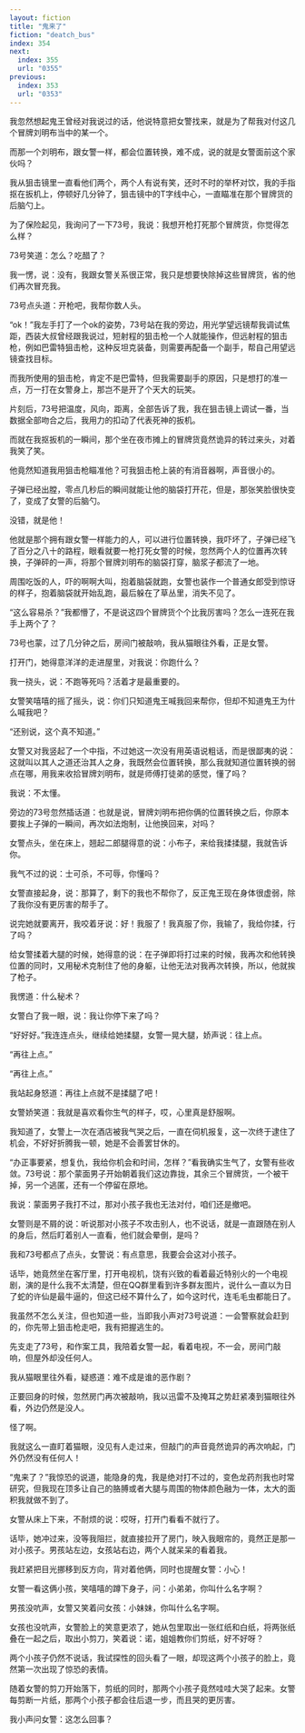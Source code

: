 ```yaml
---
layout: fiction
title: "鬼来了"
fiction: "deatch_bus"
index: 354
next:
  index: 355
  url: "0355"
previous:
  index: 353
  url: "0353"
---
```

我忽然想起鬼王曾经对我说过的话，他说特意把女警找来，就是为了帮我对付这几个冒牌刘明布当中的某一个。

而那一个刘明布，跟女警一样，都会位置转换，难不成，说的就是女警面前这个家伙吗？

我从狙击镜里一直看他们两个，两个人有说有笑，还时不时的举杯对饮，我的手指抠在扳机上，停顿好几分钟了，狙击镜中的T字线中心，一直瞄准在那个冒牌货的后脑勺上。

为了保险起见，我询问了一下73号，我说：我想开枪打死那个冒牌货，你觉得怎么样？

73号笑道：怎么？吃醋了？

我一愣，说：没有，我跟女警关系很正常，我只是想要快除掉这些冒牌货，省的他们再次冒充我。

73号点头道：开枪吧，我帮你数人头。

“ok！”我左手打了一个ok的姿势，73号站在我的旁边，用光学望远镜帮我调试焦距，西装大叔曾经跟我说过，短射程的狙击枪一个人就能操作，但远射程的狙击枪，例如巴雷特狙击枪，这种反坦克装备，则需要再配备一个副手，帮自己用望远镜查找目标。

而我所使用的狙击枪，肯定不是巴雷特，但我需要副手的原因，只是想打的准一点，万一打在女警身上，那岂不是开了个天大的玩笑。

片刻后，73号把温度，风向，距离，全部告诉了我，我在狙击镜上调试一番，当数据全部吻合之后，我用力的扣动了代表死神的扳机。

而就在我抠扳机的一瞬间，那个坐在夜市摊上的冒牌货竟然诡异的转过来头，对着我笑了笑。

他竟然知道我用狙击枪瞄准他？可我狙击枪上装的有消音器啊，声音很小的。

子弹已经出膛，零点几秒后的瞬间就能让他的脑袋打开花，但是，那张笑脸很快变了，变成了女警的后脑勺。

没错，就是他！

他就是那个拥有跟女警一样能力的人，可以进行位置转换，我吓坏了，子弹已经飞了百分之八十的路程，眼看就要一枪打死女警的时候，忽然两个人的位置再次转换，子弹砰的一声，将那个冒牌刘明布的脑袋打穿，脑浆子都流了一地。

周围吃饭的人，吓的啊啊大叫，抱着脑袋就跑，女警也装作一个普通女郎受到惊讶的样子，抱着脑袋就开始乱跑，最后躲在了草丛里，消失不见了。

“这么容易杀？”我都懵了，不是说这四个冒牌货个个比我厉害吗？怎么一连死在我手上两个了？

73号也蒙，过了几分钟之后，房间门被敲响，我从猫眼往外看，正是女警。

打开门，她得意洋洋的走进屋里，对我说：你跑什么？

我一挠头，说：不跑等死吗？活着才是最重要的。

女警笑嘻嘻的摇了摇头，说：你们只知道鬼王喊我回来帮你，但却不知道鬼王为什么喊我吧？

“还别说，这个真不知道。”

女警又对我竖起了一个中指，不过她这一次没有用英语说粗话，而是很鄙夷的说：这就叫以其人之道还治其人之身，我既然会位置转换，那么我就知道位置转换的弱点在哪，用我来收拾冒牌刘明布，就是师傅打徒弟的感觉，懂了吗？

我说：不太懂。

旁边的73号忽然插话道：也就是说，冒牌刘明布把你俩的位置转换之后，你原本要挨上子弹的一瞬间，再次如法炮制，让他换回来，对吗？

女警点头，坐在床上，翘起二郎腿得意的说：小布子，来给我揉揉腿，我就告诉你。

我气不过的说：士可杀，不可辱，你懂吗？

女警直接起身，说：那算了，剩下的我也不帮你了，反正鬼王现在身体很虚弱，除了我你没有更厉害的帮手了。

说完她就要离开，我咬着牙说：好！我服了！我真服了你，我输了，我给你揉，行了吗？

给女警揉着大腿的时候，她得意的说：在子弹即将打过来的时候，我再次和他转换位置的同时，又用秘术克制住了他的身躯，让他无法对我再次转换，所以，他就挨了枪子。

我愣道：什么秘术？

女警白了我一眼，说：我让你停下来了吗？

“好好好。”我连连点头，继续给她揉腿，女警一晃大腿，娇声说：往上点。

“再往上点。”

“再往上点。”

我站起身怒道：再往上点就不是揉腿了吧！

女警娇笑道：我就是喜欢看你生气的样子，哎，心里真是舒服啊。

我知道了，女警上一次在酒店被我气哭之后，一直在伺机报复，这一次终于逮住了机会，不好好折腾我一顿，她是不会善罢甘休的。

“办正事要紧，想复仇，我给你机会和时间，怎样？”看我确实生气了，女警有些收敛。73号说：那个蒙面男子开始朝着我们这边靠拢，其余三个冒牌货，一个被干掉，另一个逃匿，还有一个停留在原地。

我说：蒙面男子我打不过，那对小孩子我也无法对付，咱们还是撤吧。

女警则是不屑的说：听说那对小孩子不攻击别人，也不说话，就是一直跟随在别人的身后，然后盯着别人一直看，他们就会晕倒，是吗？

我和73号都点了点头，女警说：有点意思，我要会会这对小孩子。

话毕，她竟然坐在客厅里，打开电视机，饶有兴致的看着最近特别火的一个电视剧，演的是什么我不太清楚，但在QQ群里看到许多群友图片，说什么一直以为日了蛇的许仙是最牛逼的，但这已经不算什么了，如今这时代，连毛毛虫都能日了。

我虽然不怎么关注，但也知道一些，当即我小声对73号说道：一会警察就会赶到的，你先带上狙击枪走吧，我有把握逃生的。

先支走了73号，和作案工具，我陪着女警一起，看着电视，不一会，房间门敲响，但屋外却没任何人。

我从猫眼里往外看，疑惑道：难不成是谁的恶作剧？

正要回身的时候，忽然房门再次被敲响，我以迅雷不及掩耳之势赶紧凑到猫眼往外看，外边仍然是没人。

怪了啊。

我就这么一直盯着猫眼，没见有人走过来，但敲门的声音竟然诡异的再次响起，门外仍然没有任何人！

“鬼来了？”我惊恐的说道，能隐身的鬼，我是绝对打不过的，变色龙药剂我也时常研究，但我现在顶多让自己的胳膊或者大腿与周围的物体颜色融为一体，太大的面积我就做不到了。

女警从床上下来，不耐烦的说：哎呀，打开门看看不就行了。

话毕，她冲过来，没等我阻拦，就直接拉开了房门，映入我眼帘的，竟然正是那一对小孩子。男孩站左边，女孩站右边，两个人就呆呆的看着我。

我赶紧把目光挪移到反方向，背对着他俩，同时也提醒女警：小心！

女警一看这俩小孩，笑嘻嘻的蹲下身子，问：小弟弟，你叫什么名字啊？

男孩没吭声，女警又笑着问女孩：小妹妹，你叫什么名字啊。

女孩也没吭声，女警脸上的笑意更浓了，她从包里取出一张红纸和白纸，将两张纸叠在一起之后，取出小剪刀，笑着说：诺，姐姐教你们剪纸，好不好呀？

两个小孩子仍然不说话，我试探性的回头看了一眼，却现这两个小孩子的脸上，竟然第一次出现了惊恐的表情。

随着女警的剪刀开始落下，剪纸的同时，那两个小孩子竟然哇哇大哭了起来。女警每剪断一片纸，那两个小孩子都会往后退一步，而且哭的更厉害。

我小声问女警：这怎么回事？